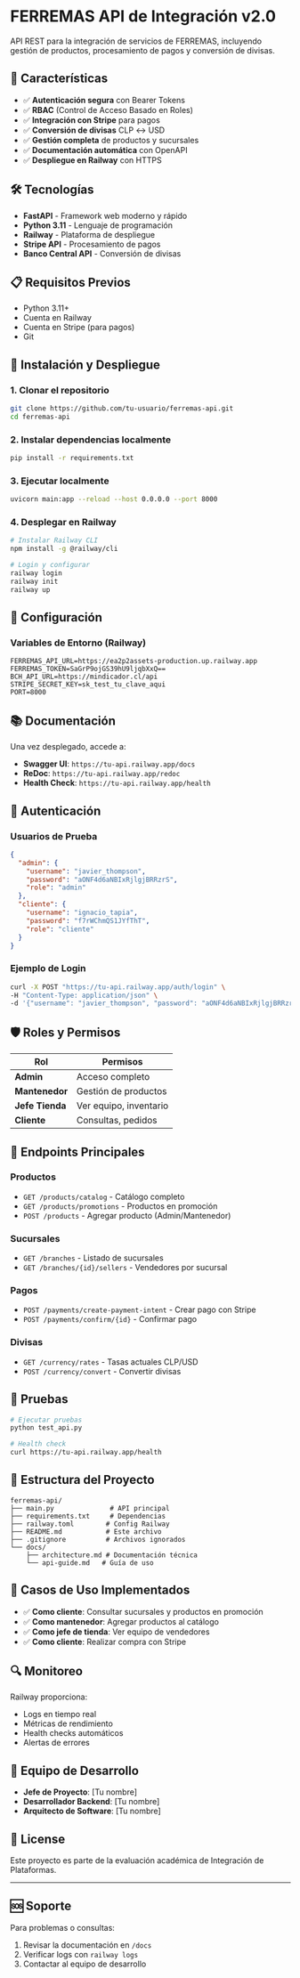 # FERREMAS API de Integración v2.0

API REST para la integración de servicios de FERREMAS, incluyendo gestión de productos, procesamiento de pagos y conversión de divisas.

## 🚀 Características

- ✅ **Autenticación segura** con Bearer Tokens
- ✅ **RBAC** (Control de Acceso Basado en Roles)
- ✅ **Integración con Stripe** para pagos
- ✅ **Conversión de divisas** CLP ↔ USD
- ✅ **Gestión completa** de productos y sucursales
- ✅ **Documentación automática** con OpenAPI
- ✅ **Despliegue en Railway** con HTTPS

## 🛠️ Tecnologías

- **FastAPI** - Framework web moderno y rápido
- **Python 3.11** - Lenguaje de programación
- **Railway** - Plataforma de despliegue
- **Stripe API** - Procesamiento de pagos
- **Banco Central API** - Conversión de divisas

## 📋 Requisitos Previos

- Python 3.11+
- Cuenta en Railway
- Cuenta en Stripe (para pagos)
- Git

## 🚀 Instalación y Despliegue

### 1. Clonar el repositorio
```bash
git clone https://github.com/tu-usuario/ferremas-api.git
cd ferremas-api
```

### 2. Instalar dependencias localmente
```bash
pip install -r requirements.txt
```

### 3. Ejecutar localmente
```bash
uvicorn main:app --reload --host 0.0.0.0 --port 8000
```

### 4. Desplegar en Railway
```bash
# Instalar Railway CLI
npm install -g @railway/cli

# Login y configurar
railway login
railway init
railway up
```

## 🔧 Configuración

### Variables de Entorno (Railway)
```
FERREMAS_API_URL=https://ea2p2assets-production.up.railway.app
FERREMAS_TOKEN=SaGrP9ojGS39hU9ljqbXxQ==
BCH_API_URL=https://mindicador.cl/api
STRIPE_SECRET_KEY=sk_test_tu_clave_aqui
PORT=8000
```

## 📚 Documentación

Una vez desplegado, accede a:
- **Swagger UI**: `https://tu-api.railway.app/docs`
- **ReDoc**: `https://tu-api.railway.app/redoc`
- **Health Check**: `https://tu-api.railway.app/health`

## 🔐 Autenticación

### Usuarios de Prueba
```json
{
  "admin": {
    "username": "javier_thompson",
    "password": "aONF4d6aNBIxRjlgjBRRzrS",
    "role": "admin"
  },
  "cliente": {
    "username": "ignacio_tapia",
    "password": "f7rWChmQS1JYfThT",
    "role": "cliente"
  }
}
```

### Ejemplo de Login
```bash
curl -X POST "https://tu-api.railway.app/auth/login" \
-H "Content-Type: application/json" \
-d '{"username": "javier_thompson", "password": "aONF4d6aNBIxRjlgjBRRzrS"}'
```

## 🛡️ Roles y Permisos

| Rol | Permisos |
|-----|----------|
| **Admin** | Acceso completo |
| **Mantenedor** | Gestión de productos |
| **Jefe Tienda** | Ver equipo, inventario |
| **Cliente** | Consultas, pedidos |

## 📡 Endpoints Principales

### Productos
- `GET /products/catalog` - Catálogo completo
- `GET /products/promotions` - Productos en promoción
- `POST /products` - Agregar producto (Admin/Mantenedor)

### Sucursales
- `GET /branches` - Listado de sucursales
- `GET /branches/{id}/sellers` - Vendedores por sucursal

### Pagos
- `POST /payments/create-payment-intent` - Crear pago con Stripe
- `POST /payments/confirm/{id}` - Confirmar pago

### Divisas
- `GET /currency/rates` - Tasas actuales CLP/USD
- `POST /currency/convert` - Convertir divisas

## 🧪 Pruebas

```bash
# Ejecutar pruebas
python test_api.py

# Health check
curl https://tu-api.railway.app/health
```

## 📁 Estructura del Proyecto

```
ferremas-api/
├── main.py              # API principal
├── requirements.txt     # Dependencias
├── railway.toml        # Config Railway
├── README.md           # Este archivo
├── .gitignore          # Archivos ignorados
└── docs/
    ├── architecture.md # Documentación técnica
    └── api-guide.md   # Guía de uso
```

## 🚨 Casos de Uso Implementados

- ✅ **Como cliente**: Consultar sucursales y productos en promoción
- ✅ **Como mantenedor**: Agregar productos al catálogo
- ✅ **Como jefe de tienda**: Ver equipo de vendedores
- ✅ **Como cliente**: Realizar compra con Stripe

## 🔍 Monitoreo

Railway proporciona:
- Logs en tiempo real
- Métricas de rendimiento
- Health checks automáticos
- Alertas de errores

## 👥 Equipo de Desarrollo

- **Jefe de Proyecto**: [Tu nombre]
- **Desarrollador Backend**: [Tu nombre]
- **Arquitecto de Software**: [Tu nombre]

## 📝 License

Este proyecto es parte de la evaluación académica de Integración de Plataformas.

---

## 🆘 Soporte

Para problemas o consultas:
1. Revisar la documentación en `/docs`
2. Verificar logs con `railway logs`
3. Contactar al equipo de desarrollo
